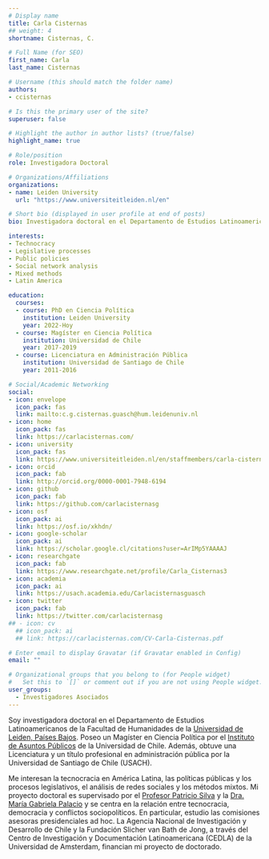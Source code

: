```yaml
---
# Display name
title: Carla Cisternas
## weight: 4
shortname: Cisternas, C.

# Full Name (for SEO)
first_name: Carla
last_name: Cisternas

# Username (this should match the folder name)
authors:
- ccisternas

# Is this the primary user of the site?
superuser: false

# Highlight the author in author lists? (true/false)
highlight_name: true

# Role/position
role: Investigadora Doctoral

# Organizations/Affiliations
organizations:
- name: Leiden University
  url: "https://www.universiteitleiden.nl/en"

# Short bio (displayed in user profile at end of posts)
bio: Investigadora doctoral en el Departamento de Estudios Latinoamericanos de la Facultad de Humanidades de la Universidad de Leiden, Países Bajos. Investigadora Asociada en Training Data Lab, Chile.

interests:
- Technocracy
- Legislative processes
- Public policies
- Social network analysis
- Mixed methods
- Latin America

education:
  courses:
  - course: PhD en Ciencia Política
    institution: Leiden University
    year: 2022-Hoy
  - course: Magíster en Ciencia Política
    institution: Universidad de Chile
    year: 2017-2019
  - course: Licenciatura en Administración Pública
    institution: Universidad de Santiago de Chile
    year: 2011-2016

# Social/Academic Networking
social:
- icon: envelope
  icon_pack: fas
  link: mailto:c.g.cisternas.guasch@hum.leidenuniv.nl
- icon: home
  icon_pack: fas
  link: https://carlacisternas.com/
- icon: university
  icon_pack: fas
  link: https://www.universiteitleiden.nl/en/staffmembers/carla-cisternas-guasch
- icon: orcid
  icon_pack: fab
  link: http://orcid.org/0000-0001-7948-6194
- icon: github
  icon_pack: fab
  link: https://github.com/carlacisternasg
- icon: osf
  icon_pack: ai
  link: https://osf.io/xkhdn/
- icon: google-scholar
  icon_pack: ai
  link: https://scholar.google.cl/citations?user=ArIMp5YAAAAJ
- icon: researchgate
  icon_pack: fab
  link: https://www.researchgate.net/profile/Carla_Cisternas3
- icon: academia
  icon_pack: ai
  link: https://usach.academia.edu/Carlacisternasguasch
- icon: twitter
  icon_pack: fab
  link: https://twitter.com/carlacisternasg
## - icon: cv
  ## icon_pack: ai
  ## link: https://carlacisternas.com/CV-Carla-Cisternas.pdf

# Enter email to display Gravatar (if Gravatar enabled in Config)
email: ""

# Organizational groups that you belong to (for People widget)
#   Set this to `[]` or comment out if you are not using People widget.
user_groups:
  - Investigadores Asociados
---
```


Soy investigadora doctoral en el Departamento de Estudios Latinoamericanos de la Facultad de Humanidades de la [Universidad de Leiden, Países Bajos](https://www.universiteitleiden.nl/en/staffmembers/carla-cisternas-guasch). Poseo un Magíster en Ciencia Política por el [Instituto de Asuntos Públicos](http://www.inap.uchile.cl/) de la Universidad de Chile. Además, obtuve una Licenciatura y un título profesional en administración pública por la Universidad de Santiago de Chile (USACH).

Me interesan la tecnocracia en América Latina, las políticas públicas y los procesos legislativos, el análisis de redes sociales y los métodos mixtos. Mi proyecto doctoral es supervisado por el [Profesor Patricio Silva](https://www.universiteitleiden.nl/en/staffmembers/patricio-silva#tab-1) y la [Dra. María Gabriela Palacio](https://www.universiteitleiden.nl/en/staffmembers/maria-gabriela-palacio-ludena#tab-1) y se centra en la relación entre tecnocracia, democracia y conflictos sociopolíticos. En particular, estudio las comisiones asesoras presidenciales ad hoc. La Agencia Nacional de Investigación y Desarrollo de Chile y la Fundación Slicher van Bath de Jong, a través del Centro de Investigación y Documentación Latinoamericana (CEDLA) de la Universidad de Amsterdam, financian mi proyecto de doctorado.
